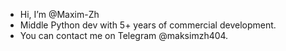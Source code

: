 - Hi, I’m @Maxim-Zh
- Middle Python dev with 5+ years of commercial development.
- You can contact me on Telegram @maksimzh404.

<!---
Maxim-Zh/Maxim-Zh is a ✨ special ✨ repository because its `README.md` (this file) appears on your GitHub profile.
You can click the Preview link to take a look at your changes.
--->
